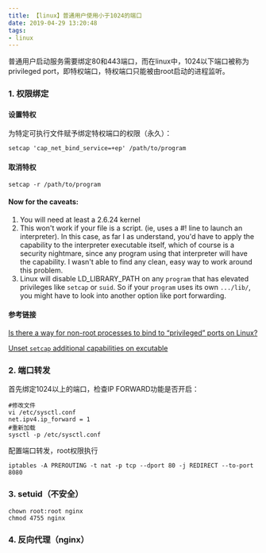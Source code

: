 ```yaml
---
title: 【linux】普通用户使用小于1024的端口
date: 2019-04-29 13:20:48
tags:
- linux
---
```


普通用户启动服务需要绑定80和443端口，而在linux中，1024以下端口被称为privileged port，即特权端口，特权端口只能被由root启动的进程监听。

### 1. 权限绑定

#### 设置特权

为特定可执行文件赋予绑定特权端口的权限（永久）： 

```shell
setcap 'cap_net_bind_service=+ep' /path/to/program 
```

#### 取消特权

```shell
setcap -r /path/to/program 
```

#### Now for the caveats:

1. You will need at least a 2.6.24 kernel
2. This won't work if your file is a script. (ie, uses a #! line to launch an interpreter). In this case, as far I as understand, you'd have to apply the capability to the interpreter executable itself, which of course is a security nightmare, since any program using that interpreter will have the capability. I wasn't able to find any clean, easy way to work around this problem.
3. Linux will disable LD_LIBRARY_PATH on any `program` that has elevated privileges like `setcap` or `suid`. So if your `program` uses its own `.../lib/`, you might have to look into another option like port forwarding.

#### 参考链接

[Is there a way for non-root processes to bind to “privileged” ports on Linux?](https://stackoverflow.com/questions/413807/is-there-a-way-for-non-root-processes-to-bind-to-privileged-ports-on-linux)

[Unset `setcap` additional capabilities on excutable](https://unix.stackexchange.com/questions/303423/unset-setcap-additional-capabilities-on-excutable)



### 2. 端口转发

 首先绑定1024以上的端口，检查IP FORWARD功能是否开启：

```shell
#修改文件
vi /etc/sysctl.conf
net.ipv4.ip_forward = 1
#重新加载
sysctl -p /etc/sysctl.conf
```

配置端口转发，root权限执行

```shell
iptables -A PREROUTING -t nat -p tcp --dport 80 -j REDIRECT --to-port 8080
```



### 3. setuid（不安全）

```shell
chown root:root nginx
chmod 4755 nginx
```



### 4. 反向代理（nginx）